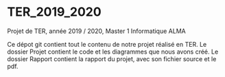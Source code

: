 # TER_2019_2020
Projet de TER, année 2019 / 2020, Master 1 Informatique ALMA

Ce dépot git contient tout le contenu de notre projet réalisé en TER. 
Le dossier Projet contient le code et les diagrammes que nous avons créé. 
Le dossier Rapport contient la rapport du projet, avec son fichier source et le pdf.
